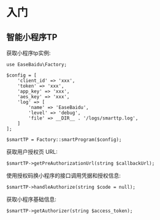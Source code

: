 # 入门

## 智能小程序TP

获取小程序tp实例:

```
use EaseBaidu\Factory;

$config = [
    'client_id' => 'xxx',
    'token' => 'xxx',
    'app_key' => 'xxx',
    'aes_key' => 'xxx',
    'log' => [
        'name' => 'EaseBaidu',
        'level' => 'debug',
        'file' => __DIR__ . '/logs/smarttp.log',
    ]
];

$smartTP = Factory::smartProgram($config);
```

获取用户授权页 URL:

```text
$smartTP->getPreAuthorizationUrl(string $callbackUrl);
```

使用授权码换小程序的接口调用凭据和授权信息:

```text
$smartTP->handleAuthorize(string $code = null);
```

获取小程序基础信息:

```text
$smartTP->getAuthorizer(string $access_token);
```

